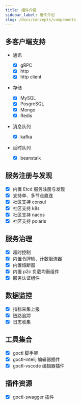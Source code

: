 ```yaml
---
title: 组件介绍
sidebar_label: 组件介绍
slug: /docs/concepts/components
---
```


## 多客户端支持

- 通讯

  - [x] gRPC
  - [x] http
  - [x] http client

- 存储

  - [x] MySQL
  - [x] PosgreSQL
  - [x] Mongo
  - [x] Redis

- 消息队列

  - [x] kafka

- 延时队列
  - [x] beanstalk

## 服务注册与发现

- [x] 内置 Etcd 服务注册与发现
- [x] 支持单、多节点直连
- [x] 社区支持 consul
- [x] 社区支持 k8s
- [x] 社区支持 nacos
- [x] 社区支持 polaris

## 服务治理

- [x] 超时控制
- [x] 内置令牌桶、计数限流器
- [x] 内置熔断器
- [x] 内置 p2c 负载均衡组件
- [x] 服务认证组件

## 数据监控

- [x] 指标采集上报
- [x] 链路追踪
- [x] 日志收集

## 工具集合

- [x] goctl 脚手架
- [x] goctl-intelij 编辑器插件
- [x] goctl-vscode 编辑器插件

## 插件资源

- [x] goctl-swagger 插件
